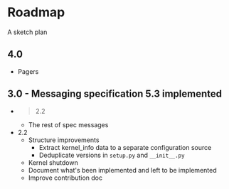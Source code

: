 # Roadmap
A sketch plan
## 4.0
  - Pagers
## 3.0 - Messaging specification 5.3 implemented
- >2.2
  - The rest of spec messages
- 2.2
  - Structure improvements
    - Extract kernel_info data to a separate configuration source
    - Deduplicate versions in `setup.py` and `__init__.py`
  - Kernel shutdown
  - Document what's been implemented and left to be implemented
  - Improve contribution doc
